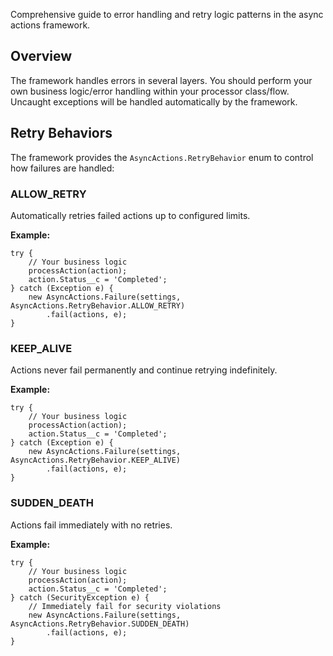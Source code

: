 Comprehensive guide to error handling and retry logic patterns in the async actions framework.

## Overview

The framework handles errors in several layers. You should perform your own business logic/error handling within your processor class/flow. Uncaught exceptions will be handled automatically by the framework.

## Retry Behaviors

The framework provides the `AsyncActions.RetryBehavior` enum to control how failures are handled:

### ALLOW_RETRY

Automatically retries failed actions up to configured limits.

**Example:**

```apex
try {
    // Your business logic
    processAction(action);
    action.Status__c = 'Completed';
} catch (Exception e) {
    new AsyncActions.Failure(settings, AsyncActions.RetryBehavior.ALLOW_RETRY)
        .fail(actions, e);
}
```

### KEEP_ALIVE

Actions never fail permanently and continue retrying indefinitely.

**Example:**

```apex
try {
    // Your business logic
    processAction(action);
    action.Status__c = 'Completed';
} catch (Exception e) {
    new AsyncActions.Failure(settings, AsyncActions.RetryBehavior.KEEP_ALIVE)
        .fail(actions, e);
}
```

### SUDDEN_DEATH

Actions fail immediately with no retries.

**Example:**

```apex
try {
    // Your business logic
    processAction(action);
    action.Status__c = 'Completed';
} catch (SecurityException e) {
    // Immediately fail for security violations
    new AsyncActions.Failure(settings, AsyncActions.RetryBehavior.SUDDEN_DEATH)
        .fail(actions, e);
}
```
